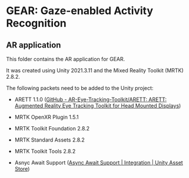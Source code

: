 # GEAR: Gaze-enabled Activity Recognition

## AR application

This folder contains the AR application for GEAR. 

It was created using Unity 2021.3.11 and the Mixed Reality Toolkit (MRTK) 2.8.2.

The following packets need to be added to the Unity project:

- ARETT 1.1.0 ([GitHub - AR-Eye-Tracking-Toolkit/ARETT: ARETT: Augmented Reality Eye Tracking Toolkit for Head Mounted Displays](https://github.com/AR-Eye-Tracking-Toolkit/ARETT))

- MRTK OpenXR Plugin 1.5.1

- MRTK Toolkit Foundation 2.8.2

- MRTK Standard Assets 2.8.2

- MRTK Toolkit Tools 2.8.2

- Asnyc Await Support ([Async Await Support | Integration | Unity Asset Store](https://assetstore.unity.com/packages/tools/integration/async-await-support-101056))
